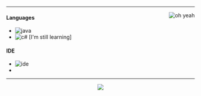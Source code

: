 
---

<img alt="oh yeah" src="https://github-readme-stats.vercel.app/api?username=ConnectPL&show_icons=true&theme=merko" align="right"/>

#### Languages
- ![java](https://img.shields.io/badge/-Java-3fd161?style=flat-square&logo=java)
- ![c#](https://img.shields.io/badge/-csharp-3fd161?style=flat-square&logo=csharp) [I'm still learning]

#### IDE
- ![ide](https://img.shields.io/badge/-Intellij_Idea-3fd161?style=flat-square&logo=intellij-idea)
-

---

<p align="center">
  <a href="https://discord.gg/3pmZ5d9zrV"><img src="https://discordapp.com/api/guilds/783727364524867614/widget.png?style=banner2"/></a>
</p>

